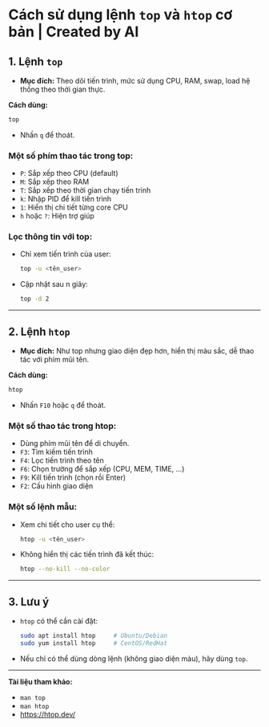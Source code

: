 # Cách sử dụng lệnh `top` và `htop` cơ bản | Created by AI

## 1. Lệnh `top`

- **Mục đích:** Theo dõi tiến trình, mức sử dụng CPU, RAM, swap, load hệ thống theo thời gian thực.

**Cách dùng:**
```bash
top
```
- Nhấn `q` để thoát.

### Một số phím thao tác trong top:
- `P`: Sắp xếp theo CPU (default)
- `M`: Sắp xếp theo RAM
- `T`: Sắp xếp theo thời gian chạy tiến trình
- `k`: Nhập PID để kill tiến trình
- `1`: Hiển thị chi tiết từng core CPU
- `h` hoặc `?`: Hiện trợ giúp

### Lọc thông tin với top:
- Chỉ xem tiến trình của user:
  ```bash
  top -u <tên_user>
  ```
- Cập nhật sau n giây:
  ```bash
  top -d 2
  ```

---

## 2. Lệnh `htop`

- **Mục đích:** Như top nhưng giao diện đẹp hơn, hiển thị màu sắc, dễ thao tác với phím mũi tên.

**Cách dùng:**
```bash
htop
```
- Nhấn `F10` hoặc `q` để thoát.

### Một số thao tác trong htop:
- Dùng phím mũi tên để di chuyển.
- `F3`: Tìm kiếm tiến trình
- `F4`: Lọc tiến trình theo tên
- `F6`: Chọn trường để sắp xếp (CPU, MEM, TIME, ...)
- `F9`: Kill tiến trình (chọn rồi Enter)
- `F2`: Cấu hình giao diện

### Một số lệnh mẫu:
- Xem chi tiết cho user cụ thể:
  ```bash
  htop -u <tên_user>
  ```
- Không hiển thị các tiến trình đã kết thúc:
  ```bash
  htop --no-kill --no-color
  ```

---

## 3. Lưu ý

- `htop` có thể cần cài đặt:  
  ```bash
  sudo apt install htop     # Ubuntu/Debian
  sudo yum install htop     # CentOS/RedHat
  ```

- Nếu chỉ có thể dùng dòng lệnh (không giao diện màu), hãy dùng `top`.

---

**Tài liệu tham khảo:**
- `man top`
- `man htop`
- https://htop.dev/
